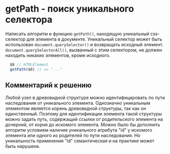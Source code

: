 # getPath - поиск уникального селектора

Написать алгоритм и функцию `getPath()`, находящую уникальный css-селектор для элемента в документе.
Уникальный селектор может быть использован `document.querySelector()` и возвращать исходный элемент. 
`document.querySelectorAll()`, вызванный с этим селектором, не должен находить никаких элементов, кроме исходного.

```javascript
  $0 // HTMLElement
  getPath($0) // => "..."
```

## Комментарий к решению

Любой узел в древовидной структуре можно идентифицировать по пути наследования от уникального элемента. Однозначно
уникальным элементом является корень древовидной структуры, так как он единственный. Поэтому для идентификации элемента 
такой структуры можно задать путь, содержащий ссылки от родительского элемента на дочерний, от корня до искомого 
элемента. Можно было бы дополнить алгоритм условием наличия уникального атрибута "id" у искомого элемента или одного из 
родителей по пути наследования. Но уникальность применения "id" семантическая и на практике может быть нарушена.
